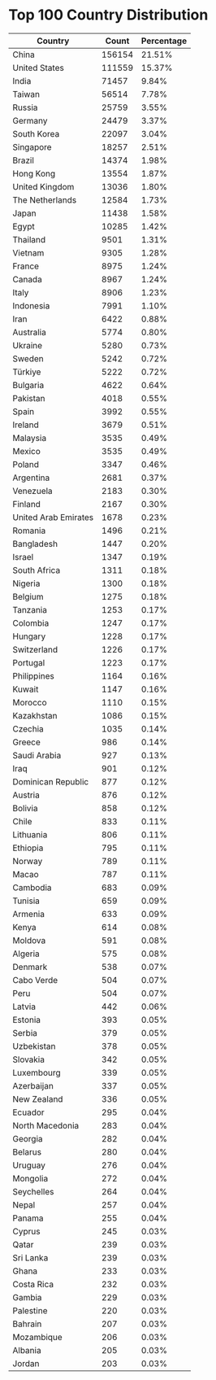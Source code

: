 # Top 100 Country Distribution
| Country | Count | Percentage |
|----|----|----|
| China | 156154 | 21.51% |
| United States | 111559 | 15.37% |
| India | 71457 | 9.84% |
| Taiwan | 56514 | 7.78% |
| Russia | 25759 | 3.55% |
| Germany | 24479 | 3.37% |
| South Korea | 22097 | 3.04% |
| Singapore | 18257 | 2.51% |
| Brazil | 14374 | 1.98% |
| Hong Kong | 13554 | 1.87% |
| United Kingdom | 13036 | 1.80% |
| The Netherlands | 12584 | 1.73% |
| Japan | 11438 | 1.58% |
| Egypt | 10285 | 1.42% |
| Thailand | 9501 | 1.31% |
| Vietnam | 9305 | 1.28% |
| France | 8975 | 1.24% |
| Canada | 8967 | 1.24% |
| Italy | 8906 | 1.23% |
| Indonesia | 7991 | 1.10% |
| Iran | 6422 | 0.88% |
| Australia | 5774 | 0.80% |
| Ukraine | 5280 | 0.73% |
| Sweden | 5242 | 0.72% |
| Türkiye | 5222 | 0.72% |
| Bulgaria | 4622 | 0.64% |
| Pakistan | 4018 | 0.55% |
| Spain | 3992 | 0.55% |
| Ireland | 3679 | 0.51% |
| Malaysia | 3535 | 0.49% |
| Mexico | 3535 | 0.49% |
| Poland | 3347 | 0.46% |
| Argentina | 2681 | 0.37% |
| Venezuela | 2183 | 0.30% |
| Finland | 2167 | 0.30% |
| United Arab Emirates | 1678 | 0.23% |
| Romania | 1496 | 0.21% |
| Bangladesh | 1447 | 0.20% |
| Israel | 1347 | 0.19% |
| South Africa | 1311 | 0.18% |
| Nigeria | 1300 | 0.18% |
| Belgium | 1275 | 0.18% |
| Tanzania | 1253 | 0.17% |
| Colombia | 1247 | 0.17% |
| Hungary | 1228 | 0.17% |
| Switzerland | 1226 | 0.17% |
| Portugal | 1223 | 0.17% |
| Philippines | 1164 | 0.16% |
| Kuwait | 1147 | 0.16% |
| Morocco | 1110 | 0.15% |
| Kazakhstan | 1086 | 0.15% |
| Czechia | 1035 | 0.14% |
| Greece | 986 | 0.14% |
| Saudi Arabia | 927 | 0.13% |
| Iraq | 901 | 0.12% |
| Dominican Republic | 877 | 0.12% |
| Austria | 876 | 0.12% |
| Bolivia | 858 | 0.12% |
| Chile | 833 | 0.11% |
| Lithuania | 806 | 0.11% |
| Ethiopia | 795 | 0.11% |
| Norway | 789 | 0.11% |
| Macao | 787 | 0.11% |
| Cambodia | 683 | 0.09% |
| Tunisia | 659 | 0.09% |
| Armenia | 633 | 0.09% |
| Kenya | 614 | 0.08% |
| Moldova | 591 | 0.08% |
| Algeria | 575 | 0.08% |
| Denmark | 538 | 0.07% |
| Cabo Verde | 504 | 0.07% |
| Peru | 504 | 0.07% |
| Latvia | 442 | 0.06% |
| Estonia | 393 | 0.05% |
| Serbia | 379 | 0.05% |
| Uzbekistan | 378 | 0.05% |
| Slovakia | 342 | 0.05% |
| Luxembourg | 339 | 0.05% |
| Azerbaijan | 337 | 0.05% |
| New Zealand | 336 | 0.05% |
| Ecuador | 295 | 0.04% |
| North Macedonia | 283 | 0.04% |
| Georgia | 282 | 0.04% |
| Belarus | 280 | 0.04% |
| Uruguay | 276 | 0.04% |
| Mongolia | 272 | 0.04% |
| Seychelles | 264 | 0.04% |
| Nepal | 257 | 0.04% |
| Panama | 255 | 0.04% |
| Cyprus | 245 | 0.03% |
| Qatar | 239 | 0.03% |
| Sri Lanka | 239 | 0.03% |
| Ghana | 233 | 0.03% |
| Costa Rica | 232 | 0.03% |
| Gambia | 229 | 0.03% |
| Palestine | 220 | 0.03% |
| Bahrain | 207 | 0.03% |
| Mozambique | 206 | 0.03% |
| Albania | 205 | 0.03% |
| Jordan | 203 | 0.03% |
